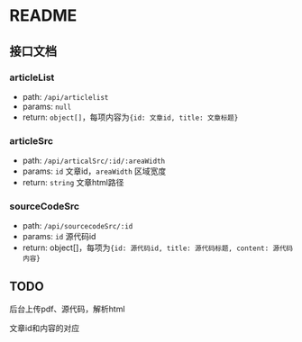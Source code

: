 # README

## 接口文档

### articleList

* path: `/api/articlelist`
* params: `null`
* return: `object[]`，每项内容为`{id: 文章id, title: 文章标题}`

### articleSrc

* path: `/api/articalSrc/:id/:areaWidth`
* params: `id` 文章id，`areaWidth` 区域宽度
* return: `string` 文章html路径

### sourceCodeSrc

* path: `/api/sourcecodeSrc/:id`
* params: `id` 源代码id
* return: object[]，每项为`{id: 源代码id, title: 源代码标题, content: 源代码内容}`

## TODO

后台上传pdf、源代码，解析html

文章id和内容的对应
